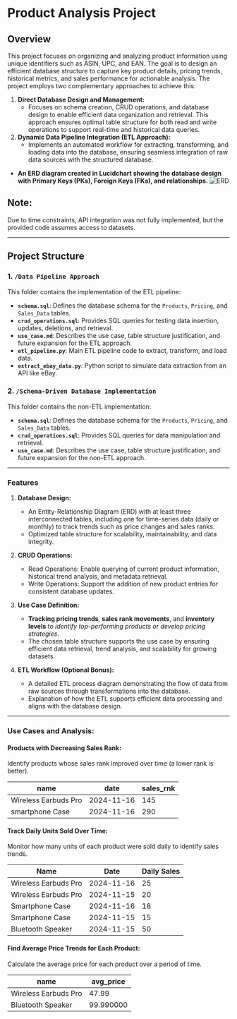 # Product Analysis Project

## Overview
This project focuses on organizing and analyzing product information using unique identifiers such as ASIN, UPC, and EAN. The goal is to design an efficient database structure to capture key product details, pricing trends, historical metrics, and sales performance for actionable analysis. The project employs two complementary approaches to achieve this:

1. **Direct Database Design and Management:**
    * Focuses on schema creation, CRUD operations, and database design to enable efficient data organization and retrieval. This approach ensures optimal table structure for both read and write operations to support real-time and historical data queries.
1. **Dynamic Data Pipeline Integration (ETL Approach):**
    * Implements an automated workflow for extracting, transforming, and loading data into the database, ensuring seamless integration of raw data sources with the structured database.

- **An ERD diagram created in Lucidchart showing the database design with Primary Keys (PKs), Foreign Keys (FKs), and relationships.**
  ![ERD](https://github.com/user-attachments/assets/c168f172-8edf-4952-ac52-cd0434af23c4)

## Note: 
Due to time constraints, API integration was not fully implemented, but the provided code assumes access to datasets.

---

## Project Structure
### 1. **`/Data Pipeline Approach`**
This folder contains the implementation of the ETL pipeline:
- **`schema.sql`**: Defines the database schema for the `Products`, `Pricing`, and `Sales_Data` tables.
- **`crud_operations.sql`**: Provides SQL queries for testing data insertion, updates, deletions, and retrieval.
- **`use_case.md`**: Describes the use case, table structure justification, and future expansion for the ETL approach.
- **`etl_pipeline.py`**: Main ETL pipeline code to extract, transform, and load data.
- **`extract_ebay_data.py`**: Python script to simulate data extraction from an API like eBay.

### 2. **`/Schema-Driven Database Implementation`**
This folder contains the non-ETL implementation:
- **`schema.sql`**: Defines the database schema for the `Products`, `Pricing`, and `Sales_Data` tables.
- **`crud_operations.sql`**: Provides SQL queries for data manipulation and retrieval.
- **`use_case.md`**: Describes the use case, table structure justification, and future expansion for the non-ETL approach.

---

### Features
1. **Database Design:**
    * An Entity-Relationship Diagram (ERD) with at least three interconnected tables, including one for time-series data (daily or monthly) to track trends such as price changes and sales ranks.
    * Optimized table structure for scalability, maintainability, and data integrity.

2. **CRUD Operations:**
    * Read Operations: Enable querying of current product information, historical trend analysis, and metadata retrieval.
    * Write Operations: Support the addition of new product entries for consistent database updates.

3. **Use Case Definition:**
    * **Tracking pricing trends**, **sales rank movements**, and **inventory levels** to *identify top-performing products or develop pricing strategies*.
    * The chosen table structure supports the use case by ensuring efficient data retrieval, trend analysis, and scalability for growing datasets.

4. **ETL Workflow (Optional Bonus):**
    * A detailed ETL process diagram demonstrating the flow of data from raw sources through transformations into the database.
    * Explanation of how the ETL supports efficient data processing and aligns with the database design.

---
### Use Cases and Analysis:
#### Products with Decreasing Sales Rank:
Identify products whose sales rank improved over time (a lower rank is better).

|         name         |    date    | sales_rnk  |
|----------------------|------------|------------|
| Wireless Earbuds Pro | 2024-11-16 | 145        |
| smartphone Case      | 2024-11-16 | 290        |


#### Track Daily Units Sold Over Time:
Monitor how many units of each product were sold daily to identify sales trends.

| Name                 | Date       | Daily Sales |
|----------------------|------------|-------------|
| Wireless Earbuds Pro | 2024-11-16 | 25          |
| Wireless Earbuds Pro | 2024-11-15 | 20          |
| Smartphone Case      | 2024-11-16 | 18          |
| Smartphone Case      | 2024-11-15 | 15          |
| Bluetooth Speaker    | 2024-11-15 | 50          |

#### Find Average Price Trends for Each Product:
Calculate the average price for each product over a period of time.

|         name         | avg_price |
|----------------------|-----------|
| Wireless Earbuds Pro |   47.99   |
|  Bluetooth Speaker   | 99.990000 |
